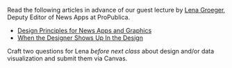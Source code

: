 Read the following articles in advance of our guest lecture by [Lena Groeger](https://lenagroeger.com/), Deputy Editor of News Apps at ProPublica.

* [Design Principles for News Apps and Graphics](https://source.opennews.org/articles/design-principles-news-apps-graphics/) 
* [When the Designer Shows Up In the Design](https://www.propublica.org/article/when-the-designer-shows-up-in-the-design)

Craft two questions for Lena *before next class* about design and/or data visualization and submit them via Canvas.
